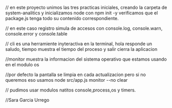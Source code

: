 // en este proyecto unimos las tres practicas iniciales, creando la carpeta de system-analitics y inicializamos node con npm init -y
verificamos que el package.js tenga todo su contenido correspondiente.

// en este caso registro simula de accesos con console.log, console.warn, console.error y console.table

// cli es una herramiente inyteractiva en la terminal, hola responde un saludo, tiempo muestra el tiempo del proceso y salir cierra la aplicacion

//monitor muestra la informacion del sistema operativo que estamos usando en el modulo os

//por defecto la pantalla se limpia en cada actualizacion pero si no queremos eso usamos node src/app.js monitor --no clear

// pudimos usar modulos natitos console,process,os y timers.

//Sara Garcia Urrego
